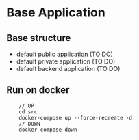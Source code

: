 # Base Application

## Base structure

- default public application (TO DO)
- default private application (TO DO)
- default backend application (TO DO)


## Run on docker
```
    // UP
    cd src
    docker-compose up --force-recreate -d
    // DOWN
    docker-compose down
```
